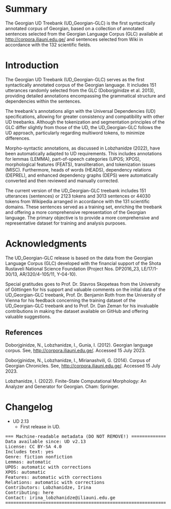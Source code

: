 # Summary

The Georgian UD Treebank (UD_Georgian-GLC) is the first syntactically annotated corpus of Georgian, based on a collection of annotated sentences selected from the Georgian Language Corpus (GLC) available at http://corpora.iliauni.edu.ge/ and sentences selected from Wiki in accordance with the 132 scientific fields. 

# Introduction

The Georgian UD Treebank (UD_Georgian-GLC) serves as the first syntactically annotated corpus of the Georgian language. It includes 151 utterances randomly selected from the GLC (Doborjginidze et al. 2013), providing detailed annotations encompassing the grammatical structure and dependencies within the sentences.

The treebank's annotations align with the Universal Dependencies (UD) specifications, allowing for greater consistency and compatibility with other UD treebanks. Although the tokenization and segmentation principles of the GLC differ slightly from those of the UD, the UD_Georgian-GLC follows the UD approach, particularly regarding multiword tokens, to minimize differences.

Morpho-syntactic annotations, as discussed in Lobzhanidze (2022), have been automatically adapted to UD requirements. This includes annotations for lemmas (LEMMA), part-of-speech categories (UPOS; XPOS), morphological features (FEATS), transliteration, and tokenization issues (MISC). Furthermore, heads of words (HEADS), dependency relations (DEPREL), and enhanced dependency graphs (DEPS) were automatically converted and then reviewed and manually corrected.

The current version of the UD_Georgian-GLC treebank includes 151 utterances (sentences) or 2123 tokens and 3013 sentences or 44030 tokens from Wikipedia arranged in accordance with the 131 scientific domains. These sentences served as a training set, enriching the treebank and offering a more comprehensive representation of the Georgian language. The primary objective is to provide a more comprehensive and representative dataset for training and analysis purposes.

# Acknowledgments

The UD_Georgian-GLC release is based on the data from the Georgian Language Corpus (GLC) developed with the financial support of the Shota Rustaveli National Science Foundation (Project Nos. DP2016_23, LE/17/1-30/13, AR/320/4-105/11, Y-04-10). 

Special gratitudes goes to Prof. Dr. Stavros Skopeteas from the University of Göttingen for his support and valuable comments on the initial data of the UD_Georgian-GLC treebank, Prof. Dr. Benjamin Roth from the University of Vienna for his feedback concerning the training dataset of the UD_Georgian-GLC treebank and to Prof. Dr. Dan Zeman for his invaluable contributions in making the dataset available on GitHub and offering valuable suggestions.

## References
Doborjginidze, N., Lobzhanidze, I., Gunia, I. (2012). Georgian language corpus. See, http://corpora.iliauni.edu.ge/. Accessed 15 July 2023. 

Doborjginidze, N., Lobzhanidze, I., Mirianashvili, G. (2014). Corpus of Georgian Chronicles. See, http://corpora.iliauni.edu.ge/. Accessed 15 July 2023. 

Lobzhanidze, I. (2022). Finite-State Computational Morphology: An Analyzer and Generator for Georgian. Cham: Springer.

# Changelog

* UD 2.13
  * First release in UD.

<pre>
=== Machine-readable metadata (DO NOT REMOVE!) ================================
Data available since: UD v2.13
License: CC BY-SA 4.0
Includes text: yes
Genre: fiction nonfiction
Lemmas: automatic
UPOS: automatic with corrections
XPOS: automatic 
Features: automatic with corrections
Relations: automatic with corrections
Contributors: Lobzhanidze, Irina
Contributing: here
Contact: irina_lobzhanidze@iliauni.edu.ge
===============================================================================
</pre>

